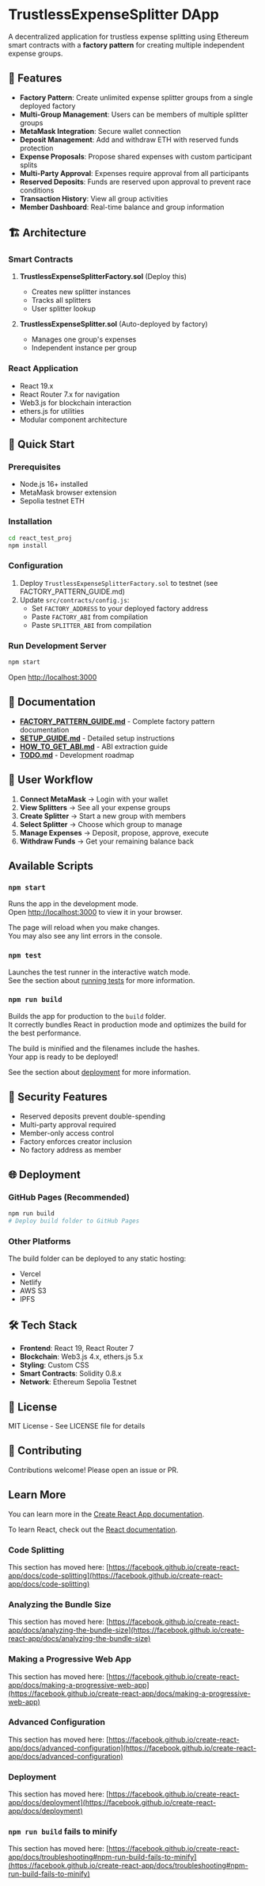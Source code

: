 # TrustlessExpenseSplitter DApp

A decentralized application for trustless expense splitting using Ethereum smart contracts with a **factory pattern** for creating multiple independent expense groups.

## 🌟 Features

- **Factory Pattern**: Create unlimited expense splitter groups from a single deployed factory
- **Multi-Group Management**: Users can be members of multiple splitter groups
- **MetaMask Integration**: Secure wallet connection
- **Deposit Management**: Add and withdraw ETH with reserved funds protection
- **Expense Proposals**: Propose shared expenses with custom participant splits
- **Multi-Party Approval**: Expenses require approval from all participants
- **Reserved Deposits**: Funds are reserved upon approval to prevent race conditions
- **Transaction History**: View all group activities
- **Member Dashboard**: Real-time balance and group information

## 🏗️ Architecture

### Smart Contracts

1. **TrustlessExpenseSplitterFactory.sol** (Deploy this)
   - Creates new splitter instances
   - Tracks all splitters
   - User splitter lookup

2. **TrustlessExpenseSplitter.sol** (Auto-deployed by factory)
   - Manages one group's expenses
   - Independent instance per group

### React Application

- React 19.x
- React Router 7.x for navigation
- Web3.js for blockchain interaction
- ethers.js for utilities
- Modular component architecture

## 🚀 Quick Start

### Prerequisites

- Node.js 16+ installed
- MetaMask browser extension
- Sepolia testnet ETH

### Installation

```bash
cd react_test_proj
npm install
```

### Configuration

1. Deploy `TrustlessExpenseSplitterFactory.sol` to testnet (see FACTORY_PATTERN_GUIDE.md)
2. Update `src/contracts/config.js`:
   - Set `FACTORY_ADDRESS` to your deployed factory address
   - Paste `FACTORY_ABI` from compilation
   - Paste `SPLITTER_ABI` from compilation

### Run Development Server

```bash
npm start
```

Open [http://localhost:3000](http://localhost:3000)

## 📖 Documentation

- **[FACTORY_PATTERN_GUIDE.md](FACTORY_PATTERN_GUIDE.md)** - Complete factory pattern documentation
- **[SETUP_GUIDE.md](SETUP_GUIDE.md)** - Detailed setup instructions
- **[HOW_TO_GET_ABI.md](HOW_TO_GET_ABI.md)** - ABI extraction guide
- **[TODO.md](TODO.md)** - Development roadmap

## 🎯 User Workflow

1. **Connect MetaMask** → Login with your wallet
2. **View Splitters** → See all your expense groups
3. **Create Splitter** → Start a new group with members
4. **Select Splitter** → Choose which group to manage
5. **Manage Expenses** → Deposit, propose, approve, execute
6. **Withdraw Funds** → Get your remaining balance back

## Available Scripts

### `npm start`

Runs the app in the development mode.\
Open [http://localhost:3000](http://localhost:3000) to view it in your browser.

The page will reload when you make changes.\
You may also see any lint errors in the console.

### `npm test`

Launches the test runner in the interactive watch mode.\
See the section about [running tests](https://facebook.github.io/create-react-app/docs/running-tests) for more information.

### `npm run build`

Builds the app for production to the `build` folder.\
It correctly bundles React in production mode and optimizes the build for the best performance.

The build is minified and the filenames include the hashes.\
Your app is ready to be deployed!

See the section about [deployment](https://facebook.github.io/create-react-app/docs/deployment) for more information.

## 🔐 Security Features

- Reserved deposits prevent double-spending
- Multi-party approval required
- Member-only access control
- Factory enforces creator inclusion
- No factory address as member

## 🌐 Deployment

### GitHub Pages (Recommended)

```bash
npm run build
# Deploy build folder to GitHub Pages
```

### Other Platforms

The build folder can be deployed to any static hosting:
- Vercel
- Netlify
- AWS S3
- IPFS

## 🛠️ Tech Stack

- **Frontend**: React 19, React Router 7
- **Blockchain**: Web3.js 4.x, ethers.js 5.x
- **Styling**: Custom CSS
- **Smart Contracts**: Solidity 0.8.x
- **Network**: Ethereum Sepolia Testnet

## 📝 License

MIT License - See LICENSE file for details

## 🤝 Contributing

Contributions welcome! Please open an issue or PR.

## Learn More

You can learn more in the [Create React App documentation](https://facebook.github.io/create-react-app/docs/getting-started).

To learn React, check out the [React documentation](https://reactjs.org/).

### Code Splitting

This section has moved here: [https://facebook.github.io/create-react-app/docs/code-splitting](https://facebook.github.io/create-react-app/docs/code-splitting)

### Analyzing the Bundle Size

This section has moved here: [https://facebook.github.io/create-react-app/docs/analyzing-the-bundle-size](https://facebook.github.io/create-react-app/docs/analyzing-the-bundle-size)

### Making a Progressive Web App

This section has moved here: [https://facebook.github.io/create-react-app/docs/making-a-progressive-web-app](https://facebook.github.io/create-react-app/docs/making-a-progressive-web-app)

### Advanced Configuration

This section has moved here: [https://facebook.github.io/create-react-app/docs/advanced-configuration](https://facebook.github.io/create-react-app/docs/advanced-configuration)

### Deployment

This section has moved here: [https://facebook.github.io/create-react-app/docs/deployment](https://facebook.github.io/create-react-app/docs/deployment)

### `npm run build` fails to minify

This section has moved here: [https://facebook.github.io/create-react-app/docs/troubleshooting#npm-run-build-fails-to-minify](https://facebook.github.io/create-react-app/docs/troubleshooting#npm-run-build-fails-to-minify)

